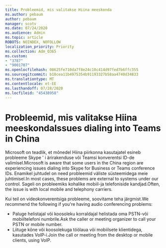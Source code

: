 ```yaml
---
title: Probleemid, mis valitakse Hiina meeskonda
ms.author: pebaum
author: pebaum
manager: scotv
ms.date: 07/24/2020
ms.audience: Admin
ms.topic: article
ROBOTS: NOINDEX, NOFOLLOW
localization_priority: Priority
ms.collection: Adm_O365
ms.custom:
- "3787"
- "9001707"
ms.openlocfilehash: 08625fe710da7f8e24c10c414d97fed7b6ffc355
ms.sourcegitcommit: b10cea11b4975354b91193327b58aa4740d34833
ms.translationtype: MT
ms.contentlocale: et-EE
ms.lasthandoff: 07/28/2020
ms.locfileid: "45438958"
---
```

# <a name="issues-dialing-into-teams-in-china"></a><span data-ttu-id="a929c-102">Probleemid, mis valitakse Hiina meeskonda</span><span class="sxs-lookup"><span data-stu-id="a929c-102">Issues dialing into Teams in China</span></span>

<span data-ttu-id="a929c-103">Microsoft on teadlik, et mõnedel Hiina piirkonna kasutajatel esineb probleeme Skype ' i ärirakenduse või Teamsi konverentsi ID-de valimisel.</span><span class="sxs-lookup"><span data-stu-id="a929c-103">Microsoft is aware that some users in the China region are experiencing issues dialing into Skype for Business or Teams conference IDs.</span></span> <span data-ttu-id="a929c-104">Enamikel juhtudel on need probleemid väliste süsteemidega meie juhtimisel.</span><span class="sxs-lookup"><span data-stu-id="a929c-104">In most cases, these problems are external to systems under our control.</span></span> <span data-ttu-id="a929c-105">Sageli on probleemiks kohalike mobiil-ja telefoniside kandjad.</span><span class="sxs-lookup"><span data-stu-id="a929c-105">Often, the issue is with local mobile and telephony carriers.</span></span>

<span data-ttu-id="a929c-106">Kui teil on videokonverentsiga probleeme, soovitame teha järgmist.</span><span class="sxs-lookup"><span data-stu-id="a929c-106">We recommend the following if you're having audio conferencing problems:</span></span>

-   <span data-ttu-id="a929c-107">Paluge helistajal või koosoleku korraldajal helistada oma PSTN-või mobiiltelefoni numbrile.</span><span class="sxs-lookup"><span data-stu-id="a929c-107">Ask the caller or meeting organizer to call your PSTN or mobile number.</span></span>
-   <span data-ttu-id="a929c-108">Liituge kõne või koosolekuga töölaua või mobiilsete klientidega, kasutades VoIP-i.</span><span class="sxs-lookup"><span data-stu-id="a929c-108">Join the call or meeting from the desktop or mobile clients, using VoIP.</span></span>